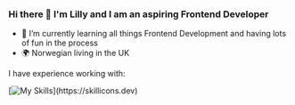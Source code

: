 ### Hi there 👋 I'm Lilly and I am an aspiring Frontend Developer

- 🌱 I’m currently learning all things Frontend Development and having lots of fun in the process
- 🌍 Norwegian living in the UK

I have experience working with:

[![My Skills](https://skillicons.dev/icons?i=html,css,js,vscode,wordpress,)](https://skillicons.dev)
<!--
**mslillypop/mslillypop** is a ✨ _special_ ✨ repository because its `README.md` (this file) appears on your GitHub profile.

Here are some ideas to get you started:

- 🔭 I’m currently working on ...
- 🌱 I’m currently learning ...
- 👯 I’m looking to collaborate on ...
- 🤔 I’m looking for help with ...
- 💬 Ask me about ...
- 📫 How to reach me: ...
- 😄 Pronouns: ...
- ⚡ Fun fact: ...
-->
